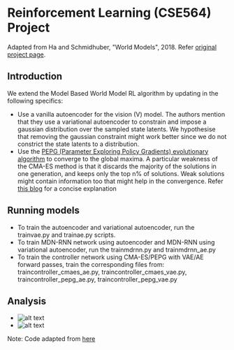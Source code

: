 # Reinforcement Learning (CSE564) Project

Adapted from Ha and Schmidhuber, "World Models", 2018. Refer [original project page](https://ctallec.github.io/world-models/).

## Introduction

We extend the Model Based World Model RL algorithm by updating in the following specifics:
- Use a vanilla autoencoder for the vision (V) model. The authors mention that they use a variational autoencoder to constrain and impose a gaussian distribution over the sampled state latents. We hypothesise that removing the gaussian constraint might work better since we do not constrict the state latents to a distribution.
- Use the [PEPG (Parameter Exploring Policy Gradients) evolutionary algorithm](http://citeseerx.ist.psu.edu/viewdoc/download;jsessionid=A64D1AE8313A364B814998E9E245B40A?doi=10.1.1.180.7104&rep=rep1&type=pdf) to converge to the global maxima. A particular weakness of the CMA-ES method is that it discards the majority of the solutions in one generation, and keeps only the top n% of solutions. Weak solutions might contain information too that might help in the convergence. Refer [this blog](http://blog.otoro.net/2017/10/29/visual-evolution-strategies/) for a concise explanation

## Running models

- To train the autoencoder and variational autoencoder, run the trainvae.py and trainae.py scripts.
- To train MDN-RNN network using autoencoder and MDN-RNN using variational autoencoder, run the trainmdrnn.py and trainmdrnn_ae.py
- To train the controller network using CMA-ES/PEPG with VAE/AE forward passes, train the corresponding files from: traincontroller_cmaes_ae.py, traincontroller_cmaes_vae.py, traincontroller_pepg_ae.py, traincontroller_pepg_vae.py

## Analysis

- ![alt text]('images/vae_loss.jpg')
- ![alt text]('images/ae_loss.jpg')

Note: Code adapted from [here](https://github.com/ctallec/world-models)